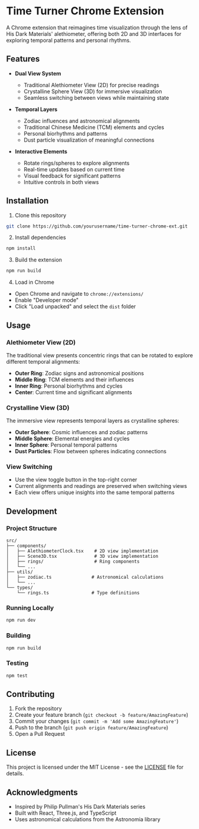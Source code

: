# Time Turner Chrome Extension

A Chrome extension that reimagines time visualization through the lens of His Dark Materials' alethiometer, offering both 2D and 3D interfaces for exploring temporal patterns and personal rhythms.

## Features

- **Dual View System**
  - Traditional Alethiometer View (2D) for precise readings
  - Crystalline Sphere View (3D) for immersive visualization
  - Seamless switching between views while maintaining state

- **Temporal Layers**
  - Zodiac influences and astronomical alignments
  - Traditional Chinese Medicine (TCM) elements and cycles
  - Personal biorhythms and patterns
  - Dust particle visualization of meaningful connections

- **Interactive Elements**
  - Rotate rings/spheres to explore alignments
  - Real-time updates based on current time
  - Visual feedback for significant patterns
  - Intuitive controls in both views

## Installation

1. Clone this repository
```bash
git clone https://github.com/yourusername/time-turner-chrome-ext.git
```

2. Install dependencies
```bash
npm install
```

3. Build the extension
```bash
npm run build
```

4. Load in Chrome
- Open Chrome and navigate to `chrome://extensions/`
- Enable "Developer mode"
- Click "Load unpacked" and select the `dist` folder

## Usage

### Alethiometer View (2D)

The traditional view presents concentric rings that can be rotated to explore different temporal alignments:

- **Outer Ring**: Zodiac signs and astronomical positions
- **Middle Ring**: TCM elements and their influences
- **Inner Ring**: Personal biorhythms and cycles
- **Center**: Current time and significant alignments

### Crystalline View (3D)

The immersive view represents temporal layers as crystalline spheres:

- **Outer Sphere**: Cosmic influences and zodiac patterns
- **Middle Sphere**: Elemental energies and cycles
- **Inner Sphere**: Personal temporal patterns
- **Dust Particles**: Flow between spheres indicating connections

### View Switching

- Use the view toggle button in the top-right corner
- Current alignments and readings are preserved when switching views
- Each view offers unique insights into the same temporal patterns

## Development

### Project Structure

```
src/
├── components/
│   ├── AlethiometerClock.tsx    # 2D view implementation
│   ├── Scene3D.tsx              # 3D view implementation
│   ├── rings/                   # Ring components
│   └── ...
├── utils/
│   ├── zodiac.ts               # Astronomical calculations
│   └── ...
└── types/
    └── rings.ts                # Type definitions
```

### Running Locally

```bash
npm run dev
```

### Building

```bash
npm run build
```

### Testing

```bash
npm test
```

## Contributing

1. Fork the repository
2. Create your feature branch (`git checkout -b feature/AmazingFeature`)
3. Commit your changes (`git commit -m 'Add some AmazingFeature'`)
4. Push to the branch (`git push origin feature/AmazingFeature`)
5. Open a Pull Request

## License

This project is licensed under the MIT License - see the [LICENSE](LICENSE) file for details.

## Acknowledgments

- Inspired by Philip Pullman's His Dark Materials series
- Built with React, Three.js, and TypeScript
- Uses astronomical calculations from the Astronomia library
